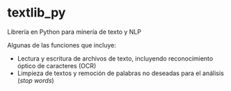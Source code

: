 # textlib_py

Librería en Python para minería de texto y NLP

Algunas de las funciones que incluye:

* Lectura y escritura de archivos de texto, incluyendo reconocimiento óptico de caracteres (OCR)
* Limpieza de textos y remoción de palabras no deseadas para el análisis (*stop words*)